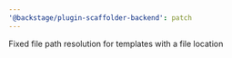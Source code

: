 ```yaml
---
'@backstage/plugin-scaffolder-backend': patch
---
```


Fixed file path resolution for templates with a file location
